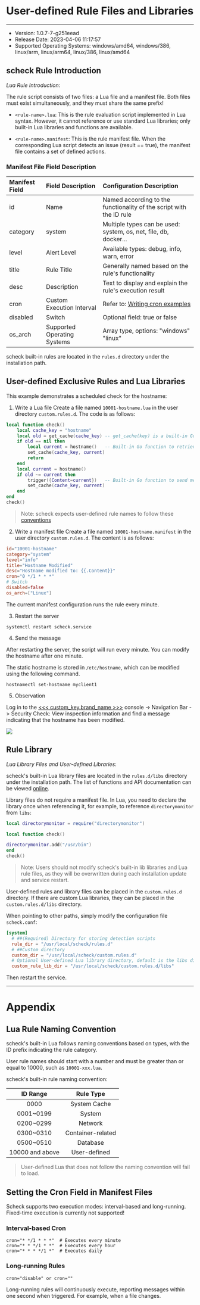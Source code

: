 # User-defined Rule Files and Libraries
---

- Version: 1.0.7-7-g251eead
- Release Date: 2023-04-06 11:17:57
- Supported Operating Systems: windows/amd64, windows/386, linux/arm, linux/arm64, linux/386, linux/amd64

## scheck Rule Introduction
*Lua Rule Introduction*:

The rule script consists of two files: a Lua file and a manifest file. Both files must exist simultaneously, and they must share the same prefix!

- `<rule-name>.lua`: This is the rule evaluation script implemented in Lua syntax. However, it cannot reference or use standard Lua libraries; only built-in Lua libraries and functions are available.

- `<rule-name>.manifest`: This is the rule manifest file. When the corresponding Lua script detects an issue (result == true), the manifest file contains a set of defined actions.

### Manifest File Field Description

| Manifest Field | Field Description | Configuration Description |
| :--- | :---- | :---- |
| id | Name | Named according to the functionality of the script with the ID rule |
| category | system | Multiple types can be used: system, os, net, file, db, docker... |
| level | Alert Level | Available types: debug, info, warn, error |
| title | Rule Title | Generally named based on the rule's functionality |
| desc | Description | Text to display and explain the rule's execution result |
| cron | Custom Execution Interval | Refer to: [Writing cron examples](#writing-cron) |
| disabled | Switch | Optional field: true or false |
| os_arch | Supported Operating Systems | Array type, options: "windows" "linux" |

scheck built-in rules are located in the `rules.d` directory under the installation path.

## User-defined Exclusive Rules and Lua Libraries
This example demonstrates a scheduled check for the hostname:
1. Write a Lua file
Create a file named `10001-hostname.lua` in the user directory `custom.rules.d`. The code is as follows:
``` lua
local function check()
    local cache_key = "hostname"
    local old = get_cache(cache_key) -- get_cache(key) is a built-in Go function used for Lua script caching, paired with set_cache(cache_key, current)
    if old == nil then
        local current = hostname()   -- Built-in Go function to retrieve the hostname
        set_cache(cache_key, current)
        return
    end
    local current = hostname()
    if old ~= current then
        trigger({Content=current})   -- Built-in Go function to send messages to datakit or local logs
        set_cache(cache_key, current)
    end
end
check()
```

> Note: scheck expects user-defined rule names to follow these [conventions](#lua-rule-naming-convention)

2. Write a manifest file
Create a file named `10001-hostname.manifest` in the user directory `custom.rules.d`. The content is as follows:

``` toml
id="10001-hostname"
category="system"
level="info"
title="Hostname Modified"
desc="Hostname modified to: {{.Content}}"
cron="0 */1 * * *"
# Switch
disabled=false
os_arch=["Linux"]

```

The current manifest configuration runs the rule every minute.

3. Restart the server

```shell
systemctl restart scheck.service
```

4. Send the message

After restarting the server, the script will run every minute. You can modify the hostname after one minute.

The static hostname is stored in `/etc/hostname`, which can be modified using the following command.

``` shell
hostnamectl set-hostname myclient1
```

5. Observation

Log in to the [<<< custom_key.brand_name >>>](https://www.guance.com) console -> Navigation Bar -> Security Check: View inspection information and find a message indicating that the hostname has been modified.

   ![](img/image-hostname.png)

## Rule Library
*Lua Library Files and User-defined Libraries*:

scheck's built-in Lua library files are located in the `rules.d/libs` directory under the installation path. The list of functions and API documentation can be viewed [online](funcs.md).

Library files do not require a manifest file. In Lua, you need to declare the library once when referencing it, for example, to reference `directorymonitor` from `libs`:

```lua
local directorymonitor = require("directorymonitor")

local function check()

directorymonitor.add("/usr/bin")
end
check()
```

> Note: Users should not modify scheck's built-in lib libraries and Lua rule files, as they will be overwritten during each installation update and service restart.

User-defined rules and library files can be placed in the `custom.rules.d` directory. If there are custom Lua libraries, they can be placed in the `custom.rules.d/libs` directory.

When pointing to other paths, simply modify the configuration file `scheck.conf`:

``` toml
[system]
  # ##(Required) Directory for storing detection scripts
  rule_dir = "/usr/local/scheck/rules.d"
  # ##Custom directory
  custom_dir = "/usr/local/scheck/custom.rules.d"
  # Optional User-defined Lua library directory, default is the libs directory under the user directory
  custom_rule_lib_dir = "/usr/local/scheck/custom.rules.d/libs"
```
Then restart the service.

-------------------
# Appendix

## Lua Rule Naming Convention

scheck's built-in Lua follows naming conventions based on types, with the ID prefix indicating the rule category.

User rule names should start with a number and must be greater than or equal to 10000, such as `10001-xxx.lua`.

scheck's built-in rule naming convention:

| ID Range | Rule Type |
| :---: | :----: |
| 0000 | System Cache |
| 0001~0199 | System |
| 0200~0299 | Network |
| 0300~0310 | Container-related |
| 0500~0510 | Database |
| 10000 and above | User-defined |

> User-defined Lua that does not follow the naming convention will fail to load.

## Setting the Cron Field in Manifest Files
Scheck supports two execution modes: interval-based and long-running. Fixed-time execution is currently not supported!

### Interval-based Cron
```shell
cron="* */1 * * *"  # Executes every minute
cron="* * */1 * *"  # Executes every hour
cron="* * * */1 *"  # Executes daily
```

### Long-running Rules

```shell
cron="disable" or cron=""  
```

Long-running rules will continuously execute, reporting messages within one second when triggered. For example, when a file changes.